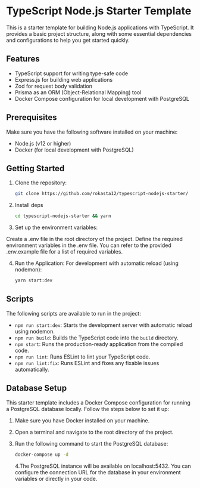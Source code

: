 # TypeScript Node.js Starter Template

This is a starter template for building Node.js applications with TypeScript. It provides a basic project structure, along with some essential dependencies and configurations to help you get started quickly.

## Features

-   TypeScript support for writing type-safe code
-   Express.js for building web applications
-   Zod for request body validation
-   Prisma as an ORM (Object-Relational Mapping) tool
-   Docker Compose configuration for local development with PostgreSQL

## Prerequisites

Make sure you have the following software installed on your machine:

-   Node.js (v12 or higher)
-   Docker (for local development with PostgreSQL)

## Getting Started

1. Clone the repository:
    ```bash
    git clone https://github.com/rokasta12/typescript-nodejs-starter/
    ```
2. Install deps

    ```bash
    cd typescript-nodejs-starter && yarn
    ```

3. Set up the environment variables:

Create a .env file in the root directory of the project.
Define the required environment variables in the .env file. You can refer to the provided .env.example file for a list of required variables.

4. Run the Application:
   For development with automatic reload (using nodemon):
    ```bash
    yarn start:dev
    ```

## Scripts

The following scripts are available to run in the project:

-   `npm run start:dev`: Starts the development server with automatic reload using nodemon.
-   `npm run build`: Builds the TypeScript code into the `build` directory.
-   `npm start`: Runs the production-ready application from the compiled code.
-   `npm run lint`: Runs ESLint to lint your TypeScript code.
-   `npm run lint:fix`: Runs ESLint and fixes any fixable issues automatically.

## Database Setup

This starter template includes a Docker Compose configuration for running a PostgreSQL database locally. Follow the steps below to set it up:

1. Make sure you have Docker installed on your machine.

2. Open a terminal and navigate to the root directory of the project.

3. Run the following command to start the PostgreSQL database:

    ```bash
    docker-compose up -d
    ```

    4.The PostgreSQL instance will be available on localhost:5432. You can configure the connection URL for the database in your environment variables or directly in your code.

